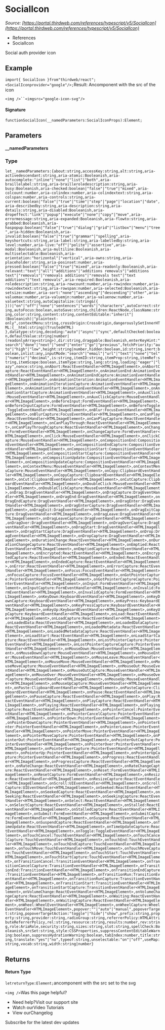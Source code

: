 # SocialIcon

*Source: [https://portal.thirdweb.com/references/typescript/v5/SocialIcon](https://portal.thirdweb.com/references/typescript/v5/SocialIcon)*

* References
* SocialIcon

Social auth provider icon

## Example

`import{ SocialIcon }from"thirdweb/react";<SocialIconprovider="google"/>;`Result: An<img />component with the src of the icon

`<img />``<imgsrc="google-icon-svg"/>`
#### Signature

`functionSocialIcon(__namedParameters:SocialIconProps):Element;`
## Parameters

#### __namedParameters

### Type

`let__namedParameters:{about:string,accessKey:string,alt:string,aria-activedescendant:string,aria-atomic:Booleanish,aria-autocomplete:"inline"|"none"|"list"|"both",aria-braillelabel:string,aria-brailleroledescription:string,aria-busy:Booleanish,aria-checked:boolean|"false"|"true"|"mixed",aria-colcount:number,aria-colindex:number,aria-colindextext:string,aria-colspan:number,aria-controls:string,aria-current:boolean|"false"|"true"|"time"|"step"|"page"|"location"|"date",aria-describedby:string,aria-description:string,aria-details:string,aria-disabled:Booleanish,aria-dropeffect:"link"|"popup"|"execute"|"none"|"copy"|"move",aria-errormessage:string,aria-expanded:Booleanish,aria-flowto:string,aria-grabbed:Booleanish,aria-haspopup:boolean|"false"|"true"|"dialog"|"grid"|"listbox"|"menu"|"tree",aria-hidden:Booleanish,aria-invalid:boolean|"false"|"true"|"grammar"|"spelling",aria-keyshortcuts:string,aria-label:string,aria-labelledby:string,aria-level:number,aria-live:"off"|"polite"|"assertive",aria-modal:Booleanish,aria-multiline:Booleanish,aria-multiselectable:Booleanish,aria-orientation:"horizontal"|"vertical",aria-owns:string,aria-placeholder:string,aria-posinset:number,aria-pressed:boolean|"false"|"true"|"mixed",aria-readonly:Booleanish,aria-relevant:"text"|"all"|"additions"|"additions removals"|"additions text"|"removals"|"removals additions"|"removals text"|"text additions"|"text removals",aria-required:Booleanish,aria-roledescription:string,aria-rowcount:number,aria-rowindex:number,aria-rowindextext:string,aria-rowspan:number,aria-selected:Booleanish,aria-setsize:number,aria-sort:"none"|"ascending"|"descending"|"other",aria-valuemax:number,aria-valuemin:number,aria-valuenow:number,aria-valuetext:string,autoCapitalize:(string&({  }))|"on"|"off"|"none"|"sentences"|"words"|"characters",autoCorrect:string,autoFocus:boolean,autoSave:string,children:ReactNode,className:string,color:string,content:string,contentEditable:"inherit"|(Booleanish)|"plaintext-only",contextMenu:string,crossOrigin:CrossOrigin,dangerouslySetInnerHTML:{__html:string|(TrustedHTML) },datatype:string,decoding:"auto"|"async"|"sync",defaultChecked:boolean,defaultValue:string|number|(readonlyArray<string>),dir:string,draggable:Booleanish,enterKeyHint:"search"|"done"|"next"|"send"|"enter"|"go"|"previous",fetchPriority:"auto"|"high"|"low",height:string|number,hidden:boolean,id:string,inert:boolean,inlist:any,inputMode:"search"|"email"|"url"|"text"|"none"|"tel"|"numeric"|"decimal",is:string,itemID:string,itemProp:string,itemRef:string,itemScope:boolean,itemType:string,lang:string,loading:"eager"|"lazy",nonce:string,onAbort:ReactEventHandler<HTMLImageElement>,onAbortCapture:ReactEventHandler<HTMLImageElement>,onAnimationEnd:AnimationEventHandler<HTMLImageElement>,onAnimationEndCapture:AnimationEventHandler<HTMLImageElement>,onAnimationIteration:AnimationEventHandler<HTMLImageElement>,onAnimationIterationCapture:AnimationEventHandler<HTMLImageElement>,onAnimationStart:AnimationEventHandler<HTMLImageElement>,onAnimationStartCapture:AnimationEventHandler<HTMLImageElement>,onAuxClick:MouseEventHandler<HTMLImageElement>,onAuxClickCapture:MouseEventHandler<HTMLImageElement>,onBeforeInput:FormEventHandler<HTMLImageElement>,onBeforeInputCapture:FormEventHandler<HTMLImageElement>,onBeforeToggle:ToggleEventHandler<HTMLImageElement>,onBlur:FocusEventHandler<HTMLImageElement>,onBlurCapture:FocusEventHandler<HTMLImageElement>,onCanPlay:ReactEventHandler<HTMLImageElement>,onCanPlayCapture:ReactEventHandler<HTMLImageElement>,onCanPlayThrough:ReactEventHandler<HTMLImageElement>,onCanPlayThroughCapture:ReactEventHandler<HTMLImageElement>,onChange:FormEventHandler<HTMLImageElement>,onChangeCapture:FormEventHandler<HTMLImageElement>,onClick:MouseEventHandler<HTMLImageElement>,onClickCapture:MouseEventHandler<HTMLImageElement>,onCompositionEnd:CompositionEventHandler<HTMLImageElement>,onCompositionEndCapture:CompositionEventHandler<HTMLImageElement>,onCompositionStart:CompositionEventHandler<HTMLImageElement>,onCompositionStartCapture:CompositionEventHandler<HTMLImageElement>,onCompositionUpdate:CompositionEventHandler<HTMLImageElement>,onCompositionUpdateCapture:CompositionEventHandler<HTMLImageElement>,onContextMenu:MouseEventHandler<HTMLImageElement>,onContextMenuCapture:MouseEventHandler<HTMLImageElement>,onCopy:ClipboardEventHandler<HTMLImageElement>,onCopyCapture:ClipboardEventHandler<HTMLImageElement>,onCut:ClipboardEventHandler<HTMLImageElement>,onCutCapture:ClipboardEventHandler<HTMLImageElement>,onDoubleClick:MouseEventHandler<HTMLImageElement>,onDoubleClickCapture:MouseEventHandler<HTMLImageElement>,onDrag:DragEventHandler<HTMLImageElement>,onDragCapture:DragEventHandler<HTMLImageElement>,onDragEnd:DragEventHandler<HTMLImageElement>,onDragEndCapture:DragEventHandler<HTMLImageElement>,onDragEnter:DragEventHandler<HTMLImageElement>,onDragEnterCapture:DragEventHandler<HTMLImageElement>,onDragExit:DragEventHandler<HTMLImageElement>,onDragExitCapture:DragEventHandler<HTMLImageElement>,onDragLeave:DragEventHandler<HTMLImageElement>,onDragLeaveCapture:DragEventHandler<HTMLImageElement>,onDragOver:DragEventHandler<HTMLImageElement>,onDragOverCapture:DragEventHandler<HTMLImageElement>,onDragStart:DragEventHandler<HTMLImageElement>,onDragStartCapture:DragEventHandler<HTMLImageElement>,onDrop:DragEventHandler<HTMLImageElement>,onDropCapture:DragEventHandler<HTMLImageElement>,onDurationChange:ReactEventHandler<HTMLImageElement>,onDurationChangeCapture:ReactEventHandler<HTMLImageElement>,onEmptied:ReactEventHandler<HTMLImageElement>,onEmptiedCapture:ReactEventHandler<HTMLImageElement>,onEncrypted:ReactEventHandler<HTMLImageElement>,onEncryptedCapture:ReactEventHandler<HTMLImageElement>,onEnded:ReactEventHandler<HTMLImageElement>,onEndedCapture:ReactEventHandler<HTMLImageElement>,onError:ReactEventHandler<HTMLImageElement>,onErrorCapture:ReactEventHandler<HTMLImageElement>,onFocus:FocusEventHandler<HTMLImageElement>,onFocusCapture:FocusEventHandler<HTMLImageElement>,onGotPointerCapture:PointerEventHandler<HTMLImageElement>,onGotPointerCaptureCapture:PointerEventHandler<HTMLImageElement>,onInput:FormEventHandler<HTMLImageElement>,onInputCapture:FormEventHandler<HTMLImageElement>,onInvalid:FormEventHandler<HTMLImageElement>,onInvalidCapture:FormEventHandler<HTMLImageElement>,onKeyDown:KeyboardEventHandler<HTMLImageElement>,onKeyDownCapture:KeyboardEventHandler<HTMLImageElement>,onKeyPress:KeyboardEventHandler<HTMLImageElement>,onKeyPressCapture:KeyboardEventHandler<HTMLImageElement>,onKeyUp:KeyboardEventHandler<HTMLImageElement>,onKeyUpCapture:KeyboardEventHandler<HTMLImageElement>,onLoad:ReactEventHandler<HTMLImageElement>,onLoadCapture:ReactEventHandler<HTMLImageElement>,onLoadedData:ReactEventHandler<HTMLImageElement>,onLoadedDataCapture:ReactEventHandler<HTMLImageElement>,onLoadedMetadata:ReactEventHandler<HTMLImageElement>,onLoadedMetadataCapture:ReactEventHandler<HTMLImageElement>,onLoadStart:ReactEventHandler<HTMLImageElement>,onLoadStartCapture:ReactEventHandler<HTMLImageElement>,onLostPointerCapture:PointerEventHandler<HTMLImageElement>,onLostPointerCaptureCapture:PointerEventHandler<HTMLImageElement>,onMouseDown:MouseEventHandler<HTMLImageElement>,onMouseDownCapture:MouseEventHandler<HTMLImageElement>,onMouseEnter:MouseEventHandler<HTMLImageElement>,onMouseLeave:MouseEventHandler<HTMLImageElement>,onMouseMove:MouseEventHandler<HTMLImageElement>,onMouseMoveCapture:MouseEventHandler<HTMLImageElement>,onMouseOut:MouseEventHandler<HTMLImageElement>,onMouseOutCapture:MouseEventHandler<HTMLImageElement>,onMouseOver:MouseEventHandler<HTMLImageElement>,onMouseOverCapture:MouseEventHandler<HTMLImageElement>,onMouseUp:MouseEventHandler<HTMLImageElement>,onMouseUpCapture:MouseEventHandler<HTMLImageElement>,onPaste:ClipboardEventHandler<HTMLImageElement>,onPasteCapture:ClipboardEventHandler<HTMLImageElement>,onPause:ReactEventHandler<HTMLImageElement>,onPauseCapture:ReactEventHandler<HTMLImageElement>,onPlay:ReactEventHandler<HTMLImageElement>,onPlayCapture:ReactEventHandler<HTMLImageElement>,onPlaying:ReactEventHandler<HTMLImageElement>,onPlayingCapture:ReactEventHandler<HTMLImageElement>,onPointerCancel:PointerEventHandler<HTMLImageElement>,onPointerCancelCapture:PointerEventHandler<HTMLImageElement>,onPointerDown:PointerEventHandler<HTMLImageElement>,onPointerDownCapture:PointerEventHandler<HTMLImageElement>,onPointerEnter:PointerEventHandler<HTMLImageElement>,onPointerLeave:PointerEventHandler<HTMLImageElement>,onPointerMove:PointerEventHandler<HTMLImageElement>,onPointerMoveCapture:PointerEventHandler<HTMLImageElement>,onPointerOut:PointerEventHandler<HTMLImageElement>,onPointerOutCapture:PointerEventHandler<HTMLImageElement>,onPointerOver:PointerEventHandler<HTMLImageElement>,onPointerOverCapture:PointerEventHandler<HTMLImageElement>,onPointerUp:PointerEventHandler<HTMLImageElement>,onPointerUpCapture:PointerEventHandler<HTMLImageElement>,onProgress:ReactEventHandler<HTMLImageElement>,onProgressCapture:ReactEventHandler<HTMLImageElement>,onRateChange:ReactEventHandler<HTMLImageElement>,onRateChangeCapture:ReactEventHandler<HTMLImageElement>,onReset:FormEventHandler<HTMLImageElement>,onResetCapture:FormEventHandler<HTMLImageElement>,onResize:ReactEventHandler<HTMLImageElement>,onResizeCapture:ReactEventHandler<HTMLImageElement>,onScroll:UIEventHandler<HTMLImageElement>,onScrollCapture:UIEventHandler<HTMLImageElement>,onSeeked:ReactEventHandler<HTMLImageElement>,onSeekedCapture:ReactEventHandler<HTMLImageElement>,onSeeking:ReactEventHandler<HTMLImageElement>,onSeekingCapture:ReactEventHandler<HTMLImageElement>,onSelect:ReactEventHandler<HTMLImageElement>,onSelectCapture:ReactEventHandler<HTMLImageElement>,onStalled:ReactEventHandler<HTMLImageElement>,onStalledCapture:ReactEventHandler<HTMLImageElement>,onSubmit:FormEventHandler<HTMLImageElement>,onSubmitCapture:FormEventHandler<HTMLImageElement>,onSuspend:ReactEventHandler<HTMLImageElement>,onSuspendCapture:ReactEventHandler<HTMLImageElement>,onTimeUpdate:ReactEventHandler<HTMLImageElement>,onTimeUpdateCapture:ReactEventHandler<HTMLImageElement>,onToggle:ToggleEventHandler<HTMLImageElement>,onTouchCancel:TouchEventHandler<HTMLImageElement>,onTouchCancelCapture:TouchEventHandler<HTMLImageElement>,onTouchEnd:TouchEventHandler<HTMLImageElement>,onTouchEndCapture:TouchEventHandler<HTMLImageElement>,onTouchMove:TouchEventHandler<HTMLImageElement>,onTouchMoveCapture:TouchEventHandler<HTMLImageElement>,onTouchStart:TouchEventHandler<HTMLImageElement>,onTouchStartCapture:TouchEventHandler<HTMLImageElement>,onTransitionCancel:TransitionEventHandler<HTMLImageElement>,onTransitionCancelCapture:TransitionEventHandler<HTMLImageElement>,onTransitionEnd:TransitionEventHandler<HTMLImageElement>,onTransitionEndCapture:TransitionEventHandler<HTMLImageElement>,onTransitionRun:TransitionEventHandler<HTMLImageElement>,onTransitionRunCapture:TransitionEventHandler<HTMLImageElement>,onTransitionStart:TransitionEventHandler<HTMLImageElement>,onTransitionStartCapture:TransitionEventHandler<HTMLImageElement>,onVolumeChange:ReactEventHandler<HTMLImageElement>,onVolumeChangeCapture:ReactEventHandler<HTMLImageElement>,onWaiting:ReactEventHandler<HTMLImageElement>,onWaitingCapture:ReactEventHandler<HTMLImageElement>,onWheel:WheelEventHandler<HTMLImageElement>,onWheelCapture:WheelEventHandler<HTMLImageElement>,popover:""|"auto"|"manual",popoverTarget:string,popoverTargetAction:"toggle"|"hide"|"show",prefix:string,property:string,provider:string,radioGroup:string,referrerPolicy:HTMLAttributeReferrerPolicy,rel:string,resource:string,results:number,rev:string,role:AriaRole,security:string,sizes:string,slot:string,spellCheck:Booleanish,srcSet:string,style:CSSProperties,suppressContentEditableWarning:boolean,suppressHydrationWarning:boolean,tabIndex:number,title:string,translate:"yes"|"no",typeof:string,unselectable:"on"|"off",useMap:string,vocab:string,width:string|number}`
## Returns

#### Return Type

`letreturnType:Element;`an<img />component with the src set to the svg

`<img />`Was this page helpful?

* Need help?Visit our support site
* Watch ourVideo Tutorials
* View ourChangelog

Subscribe for the latest dev updates


